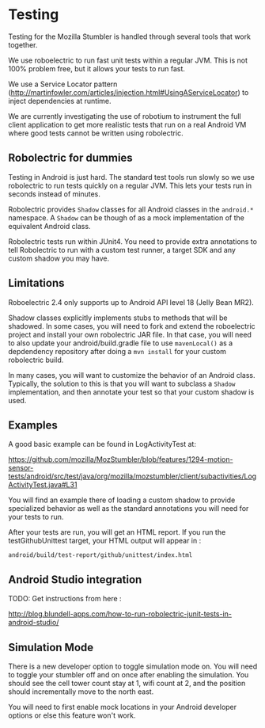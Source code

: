 Testing
=======

Testing for the Mozilla Stumbler is handled through several tools that
work together.

We use roboelectric to run fast unit tests within a regular JVM.  This
is not 100% problem free, but it allows your tests to run fast.

We use a Service Locator pattern
(http://martinfowler.com/articles/injection.html#UsingAServiceLocator)
to inject dependencies at runtime.

We are currently investigating the use of robotium to instrument the
full client application to get more realistic tests that run on a real
Android VM where good tests cannot be written using robolectric.


Robolectric for dummies
-----------------------

Testing in Android is just hard.  The standard test tools run slowly
so we use robolectric to run tests quickly on a regular JVM. This lets
your tests run in seconds instead of minutes. 

Robolectric provides `Shadow` classes for all Android classes in the
`android.*` namespace.  A `Shadow` can be though of as a
mock implementation of the equivalent Android class. 

Robolectric tests run within JUnit4.  You need to provide extra
annotations to tell Robolectric to run with a custom test runner, a
target SDK and any custom shadow you may have.

Limitations
-----------

Roboelectric 2.4 only supports up to Android API level 18 
(Jelly Bean MR2).

Shadow classes explicitly implements stubs to methods that will be
shadowed.  In some cases, you will need to fork and extend the
roboelectric project and install your own robolectric JAR file.  In
that case, you will need to also update your android/build.gradle file
to use `mavenLocal()` as a depdendency repository after doing a `mvn
install` for your custom robolectric build.

In many cases, you will want to customize the behavior of an Android
class.  Typically, the solution to this is that you will want to
subclass a `Shadow` implementation, and then annotate your test so
that your custom shadow is used.

Examples
--------

A good basic example can be found in LogActivityTest at:

https://github.com/mozilla/MozStumbler/blob/features/1294-motion-sensor-tests/android/src/test/java/org/mozilla/mozstumbler/client/subactivities/LogActivityTest.java#L31

You will find an example there of loading a custom shadow to provide
specialized behavior as well as the standard annotations you will need
for your tests to run.


After your tests are run, you will get an HTML report.  If you run the
testGithubUnittest target, your HTML output will appear in :

`android/build/test-report/github/unittest/index.html`

Android Studio integration
--------------------------

TODO: Get instructions from here :

http://blog.blundell-apps.com/how-to-run-robolectric-junit-tests-in-android-studio/


Simulation Mode
---------------

There is a new developer option to toggle simulation mode on.  You
will need to toggle your stumbler off and on once after enabling the
simulation.  You should see the cell tower count stay at 1, wifi count
at 2, and the position should incrementally move to the north east.

You will need to first enable mock locations in your Android developer
options or else this feature won't work.
